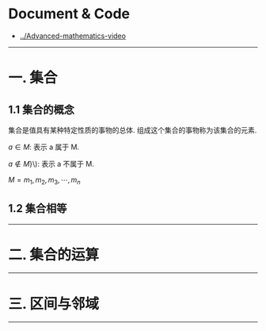 
# Document & Code

* [../Advanced-mathematics-video](https://github.com/zozospider/note/blob/master/base/Advanced-mathematics/Advanced-mathematics-video.md)

---

# 一. 集合

## 1.1 集合的概念

集合是值具有某种特定性质的事物的总体. 组成这个集合的事物称为该集合的元素.

${a}\in{M}$: 表示 a 属于 M.

${a}\notin{M}$}\\): 表示 a 不属于 M.

$M = {m_1, m_2, m_3, \cdots, m_n}$

## 1.2 集合相等

---

# 二. 集合的运算

---

# 三. 区间与邻域

---
